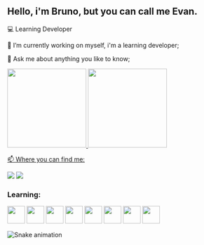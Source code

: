 ## Hello, i'm Bruno, but you can call me Evan.
💻 Learning Developer


🔭 I’m currently working on myself, i'm a learning developer;

💬 Ask me about anything you like to know;

<div>
<a href="https://github.com/Evan-Bru">
<img height="180em" src="https://github-readme-stats.vercel.app/api/top-langs/?username=Evan-Bru&layout=compact&langs_count=7&theme=dracula"/>
<img height="180em" src="https://github-readme-stats.vercel.app/api?username=Evan-Bru&show_icons=true&theme=dracula&include_all_commits=true&count_private=true"/>
</div>





📫 Where you can find me:

<a href="https://www.instagram.com/evan_bru/" target="_blank"><img src="https://img.shields.io/badge/-Instagram-%23E4405F?style=for-the-badge&logo=instagram&logoColor=white" target="_blank"></a>
<a href="https://www.twitch.tv/evan_bru" target="_blank"><img src="https://img.shields.io/badge/Twitch-9146FF?style=for-the-badge&logo=twitch&logoColor=white" target="_blank"></a>








### Learning:

<img src="https://cdn.jsdelivr.net/gh/devicons/devicon/icons/html5/html5-original-wordmark.svg" width="40" height="40"/> <img src="https://cdn.jsdelivr.net/gh/devicons/devicon/icons/css3/css3-original-wordmark.svg" width="40" height="40"/> <img src="https://cdn.jsdelivr.net/gh/devicons/devicon/icons/react/react-original-wordmark.svg" width="40" height="40"/> <img src="https://cdn.jsdelivr.net/gh/devicons/devicon/icons/nodejs/nodejs-original.svg" width="40" height="40"/> <img src="https://cdn.jsdelivr.net/gh/devicons/devicon/icons/javascript/javascript-original.svg" width="40" height="40"/> <img src="https://cdn.jsdelivr.net/gh/devicons/devicon/icons/java/java-original-wordmark.svg" width="40" height="40"/> <img src="https://cdn.jsdelivr.net/gh/devicons/devicon/icons/github/github-original.svg" width="40" height="40"/> <img src="https://cdn.jsdelivr.net/gh/devicons/devicon/icons/mysql/mysql-original-wordmark.svg" width="40" height="40"/>



          
          







![Snake animation](https://github.com/seu-usuário-aqui/seu-usuário-aqui/blob/output/github-contribution-grid-snake.svg)
<!--
**Evan-Bru/Evan-Bru** is a ✨ _special_ ✨ repository because its `README.md` (this file) appears on your GitHub profile.

Here are some ideas to get you started:

- 🔭 I’m currently working on ...
- 🌱 I’m currently learning ...
- 👯 I’m looking to collaborate on ...
- 🤔 I’m looking for help with ...
- 💬 Ask me about ...
- 📫 How to reach me: ...
- 😄 Pronouns: ...
- ⚡ Fun fact: ...
-->
